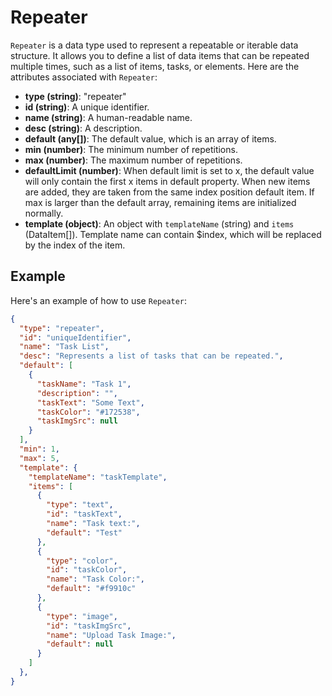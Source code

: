 # Repeater

`Repeater` is a data type used to represent a repeatable or iterable data structure. It allows you to define a list of data items that can be repeated multiple times, such as a list of items, tasks, or elements. Here are the attributes associated with `Repeater`:

- **type (string)**: "repeater"
- **id (string)**: A unique identifier.
- **name (string)**: A human-readable name.
- **desc (string)**: A description.
- **default (any[])**: The default value, which is an array of items.
- **min (number)**: The minimum number of repetitions.
- **max (number)**: The maximum number of repetitions.
- **defaultLimit (number)**: When default limit is set to x, the default value will only contain the first x items in default property. When new items are added, they are taken from the same index position default item. If max is larger than the default array, remaining items are initialized normally.
- **template (object)**: An object with `templateName` (string) and `items` (DataItem[]). Template name can contain $index, which will be replaced by the index of the item.

## Example

Here's an example of how to use `Repeater`:

```json
{
  "type": "repeater",
  "id": "uniqueIdentifier",
  "name": "Task List",
  "desc": "Represents a list of tasks that can be repeated.",
  "default": [
    {
      "taskName": "Task 1",
      "description": "",
      "taskText": "Some Text",
      "taskColor": "#172538",
      "taskImgSrc": null
    }
  ],
  "min": 1,
  "max": 5,
  "template": {
    "templateName": "taskTemplate",
    "items": [
      {
        "type": "text",
        "id": "taskText",
        "name": "Task text:",
        "default": "Test"
      },
      {
        "type": "color",
        "id": "taskColor",
        "name": "Task Color:",
        "default": "#f9910c"
      },
      {
        "type": "image",
        "id": "taskImgSrc",
        "name": "Upload Task Image:",
        "default": null
      }
    ]
  },
}
```
